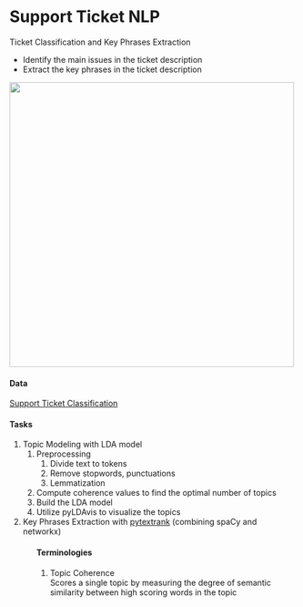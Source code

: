 # Support Ticket NLP
Ticket Classification and Key Phrases Extraction

- Identify the main issues in the ticket description
- Extract the key phrases in the ticket description

<img  src="https://monkeylearn.com/blog/wp-content/uploads/2019/10/Screen-Shot-2019-10-03-at-12.29.23-PM.png" width="500px">

#### Data
<a href="https://www.kaggle.com/aniketg11/supportticketsclassification">Support Ticket Classification</a>

#### Tasks
<ol>
  <li>Topic Modeling with LDA model
    <ol>
      <li>
      Preprocessing
        <ol>
          <li>Divide text to tokens</li>
          <li>Remove stopwords, punctuations</li>
          <li>Lemmatization</li>
        </ol>
      </li>
      <li>Compute coherence values to find the optimal number of topics</li>
      <li>Build the LDA model</li>
      <li>Utilize pyLDAvis to visualize the topics</li>
    </ol>
  </li>
  <li>
  Key Phrases Extraction with <a href="https://github.com/DerwenAI/pytextrank">pytextrank</a> (combining spaCy and networkx)
  </li>
<ol/>
  
#### Terminologies
<ol>
  <li>Topic Coherence</li>
  Scores a single topic by measuring the degree of semantic similarity between high scoring words in the topic
</ol>
